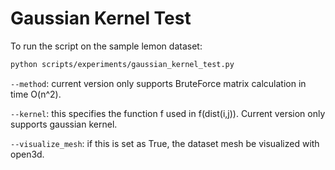 # Gaussian Kernel Test

To run the script on the sample lemon dataset:

```sh
python scripts/experiments/gaussian_kernel_test.py 
```

`--method`: current version only supports BruteForce matrix calculation in time O(n^2).

`--kernel`: this specifies the function f used in f(dist(i,j)). Current version only supports gaussian kernel. 

`--visualize_mesh`: if this is set as True, the dataset mesh be visualized with open3d.
